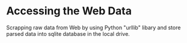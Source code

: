 # Accessing the Web Data


Scrapping raw data from Web by using Python "urllib" libary and store parsed data into sqlite database in the local drive.
